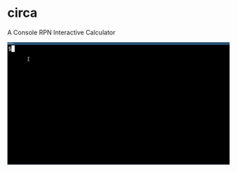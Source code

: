 # circa
A Console RPN Interactive Calculator

![Run in xterm](https://raw.githubusercontent.com/fuzzdk/circa/master/data/screenshots/run.gif?token=ADBALRPVRLZUMO6TB4BZFVC6AHORY)
